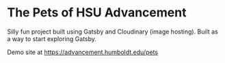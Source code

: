 # The Pets of HSU Advancement

Silly fun project built using Gatsby and Cloudinary (image hosting). Built as a way to start exploring Gatsby.

Demo site at https://advancement.humboldt.edu/pets
